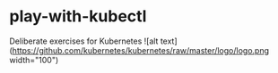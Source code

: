 # play-with-kubectl
Deliberate exercises for Kubernetes
![alt text](https://github.com/kubernetes/kubernetes/raw/master/logo/logo.png width="100")
